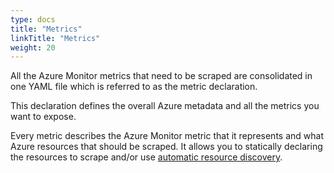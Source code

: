 ```yaml
---
type: docs
title: "Metrics"
linkTitle: "Metrics"
weight: 20
---
```


All the Azure Monitor metrics that need to be scraped are consolidated in one YAML
file which is referred to as the metric declaration.

This declaration defines the overall Azure metadata and all the metrics you want to expose.

Every metric describes the Azure Monitor metric that it represents and what Azure resources that should be scraped.
 It allows you to statically declaring the resources to scrape and/or use [automatic resource discovery](./../../../concepts/how-it-works.md#using-resource-discovery).

